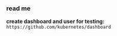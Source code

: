 ### read me

**create dashboard and user for testing:** ``` https://github.com/kubernetes/dashboard ```